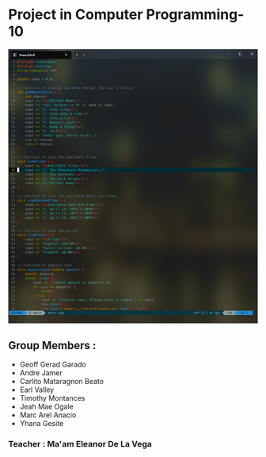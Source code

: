 # Project in Computer Programming-10
![alt text](https://github.com/geoffgarado/Project-in-Computer-Programming-10/blob/main/preview.png)
## Group Members : 
* Geoff Gerad Garado
* Andre Jamer
* Carlito Mataragnon Beato
* Earl Valley
* Timothy Montances
* Jeah Mae Ogale
* Marc Arel Anacio
* Yhana Gesite

### Teacher : Ma'am Eleanor De La Vega
